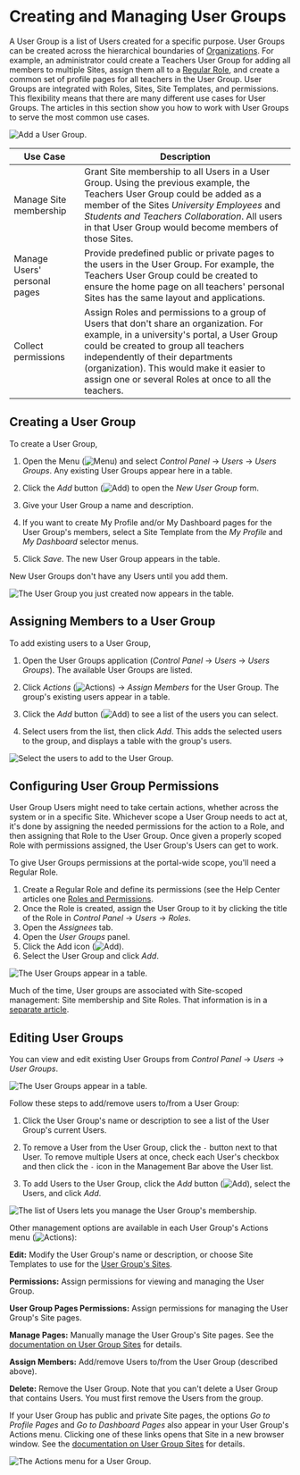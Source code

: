 # Creating and Managing User Groups

A User Group is a list of Users created for a specific purpose. User Groups can be created across the hierarchical boundaries of [Organizations](../organizations/understanding-organizations.md). For example, an administrator could create a Teachers User Group for adding all members to multiple Sites, assign them all to a [Regular Role](https://help.liferay.com/hc/en-us/articles/360028819032-Roles-and-Permissions), and create a common set of profile pages for all teachers in the User Group. User Groups are integrated with Roles, Sites, Site Templates, and permissions. This flexibility means that there are many different use cases for User Groups. The articles in this section show you how to work with User Groups to serve the most common use cases.

![Add a User Group.](./creating-and-managing-user-groups/images/01.png)

| Use Case                     | Description                                    |
| ---------------------------- | -----------------------------------------------|
| Manage Site membership       | Grant Site membership to all Users in a User Group. Using the previous example, the Teachers User Group could be added as a member of the Sites *University Employees* and *Students and Teachers Collaboration*. All users in that User Group would become members of those Sites. |
| Manage Users' personal pages | Provide predefined public or private pages to the users in the User Group. For example, the Teachers User Group could be created to ensure the home page on all teachers' personal Sites has the same layout and applications. |
| Collect permissions          |Assign Roles and permissions to a group of Users that don't share an organization. For example, in a university's portal, a User Group could be created to group all teachers independently of their departments (organization). This would make it easier to assign one or several Roles at once to all the teachers. |

## Creating a User Group

To create a User Group,

1. Open the Menu (![Menu](../../images/icon-menu.png)) and select *Control Panel* &rarr; *Users* &rarr; *Users Groups*. Any existing User Groups appear here in a table. 

1. Click the *Add* button (![Add](../../images/icon-add.png)) to open the *New User Group* form. 

1. Give your User Group a name and description. 

1. If you want to create My Profile and/or My Dashboard pages for the User Group's members, select a Site Template from the *My Profile* and *My Dashboard* selector menus. 

1. Click *Save*. The new User Group appears in the table. 

New User Groups don't have any Users until you add them.

![The User Group you just created now appears in the table.](./creating-and-managing-user-groups/images/02.png)

## Assigning Members to a User Group

To add existing users to a User Group, 

1. Open the User Groups application (*Control Panel* &rarr; *Users* &rarr; *Users Groups*). The available User Groups are listed. 

1. Click *Actions* (![Actions](../../images/icon-actions.png)) &rarr; *Assign Members* for the User Group. The group's existing users appear in a table. 

1. Click the *Add* button (![Add](../../images/icon-add.png)) to see a list of the users you can select. 

1. Select users from the list, then click *Add*. This adds the selected users to the group, and displays a table with the group's users.

![Select the users to add to the User Group.](./creating-and-managing-user-groups/images/03.png)

## Configuring User Group Permissions

User Group Users might need to take certain actions, whether across the system or in a specific Site. Whichever scope a User Group needs to act at, it's done by assigning the needed permissions for the action to a Role, and then assigning that Role to the User Group. Once given a properly scoped Role with permissions assigned, the User Group's Users can get to work.

To give User Groups permissions at the portal-wide scope, you'll need a Regular Role.

1. Create a Regular Role and define its permissions (see the Help Center articles one [Roles and Permissions](https://help.liferay.com/hc/en-us/articles/360028819032-Roles-and-Permissions). 
1. Once the Role is created, assign the User Group to it by clicking the title of the Role in *Control Panel* &rarr; *Users* &rarr; *Roles*.
1. Open the *Assignees* tab.
1. Open the *User Groups* panel.
1. Click the Add icon (![Add](../../images/icon-add.png)).
1. Select the User Group and click *Add*.

![The User Groups appear in a table.](./creating-and-managing-user-groups/images/07.png)

Much of the time, User groups are associated with Site-scoped management: Site membership and Site Roles. That information is in a [separate article](./managing-site-membership-and-permissions-with-user-groups.md).

## Editing User Groups

You can view and edit existing User Groups from *Control Panel* &rarr; *Users* &rarr; *User Groups*.

![The User Groups appear in a table.](./creating-and-managing-user-groups/images/02.png)

Follow these steps to add/remove users to/from a User Group: 

1. Click the User Group's name or description to see a list of the User Group's current Users. 

1. To remove a User from the User Group, click the `-` button next to that User. To remove multiple Users at once, check each User's checkbox and then click the `-` icon in the Management Bar above the User list. 

1. To add Users to the User Group, click the *Add* button (![Add](../../images/icon-add.png)), select the Users, and click *Add*. 

![The list of Users lets you manage the User Group's membership.](./creating-and-managing-user-groups/images/05.png)

Other management options are available in each User Group's Actions menu (![Actions](../../images/icon-actions.png)): 

**Edit:** Modify the User Group's name or description, or choose Site Templates to use for the [User Group's Sites](./user-group-sites.md).

**Permissions:** Assign permissions for viewing and managing the User Group. 

**User Group Pages Permissions:** Assign permissions for managing the User Group's Site pages. 

**Manage Pages:** Manually manage the User Group's Site pages. See the [documentation on User Group Sites](./user-group-sites.md#creating-user-group-sites-manually) for details. 

**Assign Members:** Add/remove Users to/from the User Group (described above). 

**Delete:** Remove the User Group. Note that you can't delete a User Group that contains Users. You must first remove the Users from the group. 

If your User Group has public and private Site pages, the options *Go to Profile Pages* and *Go to Dashboard Pages* also appear in your User Group's Actions menu. Clicking one of these links opens that Site in a new browser window. See the [documentation on User Group Sites](./user-group-sites.md) for details. 

![The Actions menu for a User Group.](./creating-and-managing-user-groups/images/06.png) 
